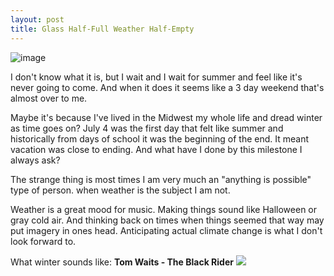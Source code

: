 ```yaml
---
layout: post
title: Glass Half-Full Weather Half-Empty
---
```


![image](https://farm8.staticflickr.com/7338/16295109489_17602bd8d9_c.jpg)

I don't know what it is, but I wait and I wait for summer and feel like it's never going to come. And when it does it seems like a 3 day weekend that's almost over to me. 

Maybe it's because I've lived in the Midwest my whole life and dread winter as time goes on? July 4 was the first day that felt like summer and historically from days of school it was the beginning of the end. It meant vacation was close to ending. And what have I done by this milestone I always ask?

The strange thing is most times I am very much an "anything is possible" type of person. when weather is the subject I am not. 

Weather is a great mood for music. Making things sound like Halloween or gray cold air. And thinking back on times when things seemed that way may put imagery in ones head. Anticipating actual climate change is what I don't look forward to. 

What winter sounds like:
**Tom Waits - The Black Rider**
<a href="http://www.amazon.com/gp/product/B000W29AXO/ref=as_li_tl?ie=UTF8&camp=1789&creative=390957&creativeASIN=B000W29AXO&linkCode=as2&tag=lorsmus-20&linkId=2Q5XW2LBB5O3SNCE"><img border="0" src="http://ws-na.amazon-adsystem.com/widgets/q?_encoding=UTF8&ASIN=B000W29AXO&Format=_SL250_&ID=AsinImage&MarketPlace=US&ServiceVersion=20070822&WS=1&tag=lorsmus-20" ></a><img src="http://ir-na.amazon-adsystem.com/e/ir?t=lorsmus-20&l=as2&o=1&a=B000W29AXO" width="1" height="1" border="0" alt="" style="border:none !important; margin:0px !important;" />

